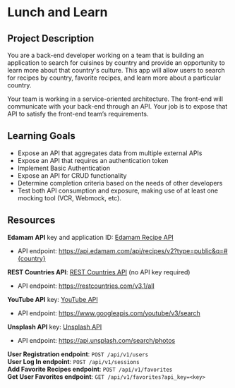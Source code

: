 # Lunch and Learn

## Project Description

You are a back-end developer working on a team that is building an application to search for cuisines by country and provide an opportunity to learn more about that country's culture. This app will allow users to search for recipes by country, favorite recipes, and learn more about a particular country.

Your team is working in a service-oriented architecture. The front-end will communicate with your back-end through an API. Your job is to expose that API to satisfy the front-end team’s requirements.

## Learning Goals

- Expose an API that aggregates data from multiple external APIs
- Expose an API that requires an authentication token
- Implement Basic Authentication
- Expose an API for CRUD functionality
- Determine completion criteria based on the needs of other developers
- Test both API consumption and exposure, making use of at least one mocking tool (VCR, Webmock, etc).

## Resources

**Edamam API** key and application ID: [Edamam Recipe API](https://developer.edamam.com/edamam-recipe-api)
- API endpoint: https://api.edamam.com/api/recipes/v2?type=public&q=#{country}

**REST Countries API**: [REST Countries API](https://restcountries.com/#api-endpoints-v3-all) (no API key required)
- API endpoint: https://restcountries.com/v3.1/all

**YouTube API** key: [YouTube API](https://developer.edamam.com/edamam-recipe-api)
- API endpoint: https://www.googleapis.com/youtube/v3/search

**Unsplash API** key: [Unsplash API](https://unsplash.com/documentation#creating-a-developer-account)
- API endpoint: https://api.unsplash.com/search/photos

**User Registration endpoint**: `POST /api/v1/users`<br>
**User Log In endpoint**: `POST /api/v1/sessions`<br>
**Add Favorite Recipes endpoint**: `POST /api/v1/favorites`<br>
**Get User Favorites endpoint**: `GET /api/v1/favorites?api_key=<key>`
